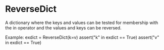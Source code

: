# ReverseDict
A dictionary where the keys and values can be tested for membership with the in operator
and the values and keys can be reversed. 

Example: 
    exdict = ReverseDict(k=v)
    assert("k" in exdict == True)
    assert("v" in exdict == True)
    
